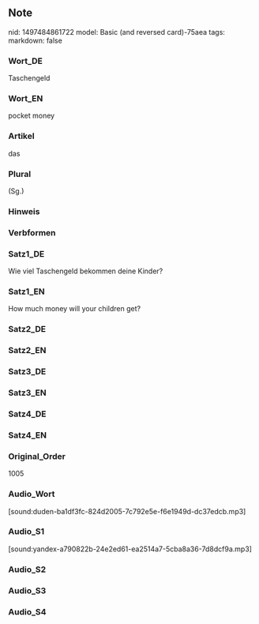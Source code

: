 ## Note
nid: 1497484861722
model: Basic (and reversed card)-75aea
tags: 
markdown: false

### Wort_DE
Taschengeld

### Wort_EN
pocket money

### Artikel
das

### Plural
(Sg.)

### Hinweis


### Verbformen


### Satz1_DE
Wie viel Taschengeld bekommen deine Kinder?

### Satz1_EN
How much money will your children get?

### Satz2_DE


### Satz2_EN


### Satz3_DE


### Satz3_EN


### Satz4_DE


### Satz4_EN


### Original_Order
1005

### Audio_Wort
[sound:duden-ba1df3fc-824d2005-7c792e5e-f6e1949d-dc37edcb.mp3]

### Audio_S1
[sound:yandex-a790822b-24e2ed61-ea2514a7-5cba8a36-7d8dcf9a.mp3]

### Audio_S2


### Audio_S3


### Audio_S4

